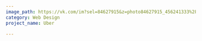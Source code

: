 ```yaml
---
image_path: https://vk.com/im?sel=84627915&z=photo84627915_456241333%2Fmail1264
category: Web Design
project_name: Uber

---
```


